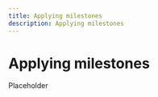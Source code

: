 ```yaml
---
title: Applying milestones
description: Applying milestones
---
```

# Applying milestones

Placeholder

<!--
This is a comment. Validation ignores it.
-->
